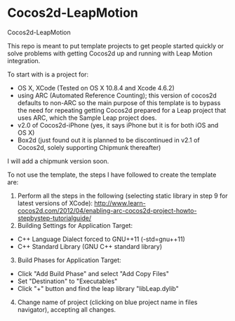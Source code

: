Cocos2d-LeapMotion
==================

Cocos2d-LeapMotion

This repo is meant to put template projects to get people started quickly or solve problems with getting Cocos2d up and running with Leap Motion integration.

To start with is a project for:
- OS X, XCode (Tested on OS X 10.8.4 and Xcode 4.6.2)
- using ARC (Automated Reference Counting); this version of cocos2d defaults to non-ARC so the main purpose of this template is to bypass the need for repeating getting Cocos2d prepared for a Leap project that uses ARC, which the Sample Leap project does.
- v2.0 of Cocos2d-iPhone (yes, it says iPhone but it is for both iOS and OS X)
- Box2d (just found out it is planned to be discontinued in v2.1 of Cocos2d, solely supporting Chipmunk thereafter)

I will add a chipmunk version soon.

To not use the template, the steps I have followed to create the template are:

1. Perform all the steps in the following (selecting static library in step 9 for latest versions of XCode): http://www.learn-cocos2d.com/2012/04/enabling-arc-cocos2d-project-howto-stepbystep-tutorialguide/
2. Building Settings for Application Target:
 - C++ Language Dialect forced to GNU++11 (-std=gnu++11)
 - C++ Standard Library (GNU C++ standard library)
3. Build Phases for Application Target:
 - Click "Add Build Phase" and select "Add Copy Files"
 - Set "Destination" to "Executables"
 - Click "+" button and find the leap library "libLeap.dylib"
4. Change name of project (clicking on blue project name in files navigator), accepting all changes.
